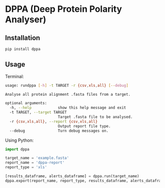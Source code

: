 DPPA (Deep Protein Polarity Analyser)
=================

Installation
-----------------
```bash
pip install dppa
```

Usage
----------------
Terminal:
```bash
usage: rundppa [-h] -t TARGET -r {csv,xls,all} [--debug]

Analyse all protein alignment .fasta files from a target.

optional arguments:
  -h, --help            show this help message and exit
  -t TARGET, --target TARGET
                        Target .fasta file to be analysed.
  -r {csv,xls,all}, --report {csv,xls,all}
                        Output report file type.
  --debug               Turn debug messages on.
```
Using Python:

```python
import dppa

target_name = 'example.fasta'
report_name = 'dppa-report'
report_type = 'xls'

[results_dataframe, alerts_dataframe] = dppa.run(target_name)
dppa.export(report_name, report_type, results_dataframe, alerts_dataframe)
```